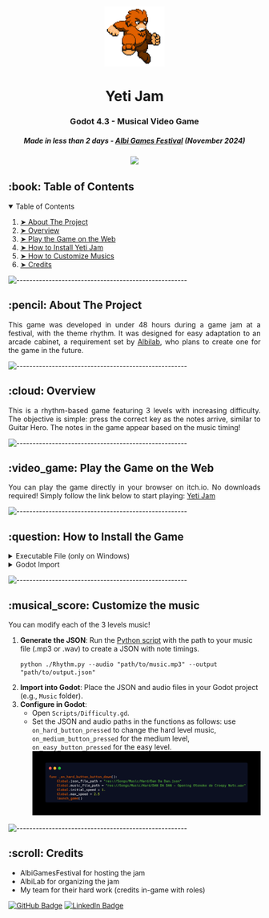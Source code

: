 <p align="center"> 
  <img src="img/yeti_jam_logo.png" alt="Yeti Jam Logo" width="120px" height="120px">
</p>
<h1 align="center"> Yeti Jam </h1>
<h3 align="center"> Godot 4.3 - Musical Video Game </h3>
<h5 align="center"> Made in less than 2 days - <a href="https://www.albigamesfestival.fr/">Albi Games Festival</a> (November 2024) </h5>

<p align="center">
    <img src="img/game_presentation.gif">
</p>

<!-- TABLE OF CONTENTS -->
<h2 id="table-of-contents"> :book: Table of Contents </h2>

<details open="open">
    <summary>Table of Contents</summary>
    <ol>
    <li><a href="#about-the-project"> ➤ About The Project</a></li>
    <li><a href="#overview"> ➤ Overview</a></li>
    <li><a href="#play"> ➤ Play the Game on the Web</a></li>
    <li><a href="#install"> ➤ How to Install Yeti Jam</a></li>
    <li><a href="#change-music"> ➤ How to Customize Musics</a></li>
    <li><a href="#credits"> ➤ Credits</a></li>
</ol>
</details>

![-----------------------------------------------------](https://raw.githubusercontent.com/andreasbm/readme/master/assets/lines/rainbow.png)

<!-- ABOUT THE PROJECT -->
<h2 id="about-the-project"> :pencil: About The Project</h2>

<p align="justify"> 
This game was developed in under 48 hours during a game jam at a festival, with the theme rhythm. It was designed for easy adaptation to an arcade cabinet, a requirement set by <a href="https://albilab.fr/">Albilab</a>, who plans to create one for the game in the future.
</p>

![-----------------------------------------------------](https://raw.githubusercontent.com/andreasbm/readme/master/assets/lines/rainbow.png)

<!-- OVERVIEW -->
<h2 id="overview"> :cloud: Overview</h2>

<p align="justify"> 
  This is a rhythm-based game featuring 3 levels with increasing difficulty. The objective is simple: press the correct key as the notes arrive, similar to Guitar Hero.
  The notes in the game appear based on the music timing! 
</p>

![-----------------------------------------------------](https://raw.githubusercontent.com/andreasbm/readme/master/assets/lines/rainbow.png)

<!-- PLAY -->
<h2 id="play"> :video_game: Play the Game on the Web</h2>

<p align="justify"> 
You can play the game directly in your browser on itch.io. No downloads required! Simply follow the link below to start playing: <a href="https://steelpotathor.itch.io/yeti-jam">Yeti Jam</a>
</p>

![-----------------------------------------------------](https://raw.githubusercontent.com/andreasbm/readme/master/assets/lines/rainbow.png)

<!-- INSTALL -->
<h2 id="install"> :question: How to Install the Game</h2>

<details>
<summary>Executable File (only on Windows)</summary>
<h3>Executable File</h3>

Download the game from <a href="https://github.com/SteelPotathor/Yeti-Jam/releases/tag/v1.0">releases </a> on my GitHub
repository and run the executable file.
</details>

<details>
<summary>Godot Import</summary>
<h3>Godot Import</h3>
<ol> 
<li><b>Download the project:</b> Clone or download the project from this GitHub repository.</li>
<li><b>Open Godot and Import the Project:</b> In Godot, click on the Import button (highlighted in red in the image below) to import the project into the engine.</li>
</ol>

<img src="img/import.png" alt="Import Button" style="max-width:100%;">
</details>

![-----------------------------------------------------](https://raw.githubusercontent.com/andreasbm/readme/master/assets/lines/rainbow.png)

<!-- CHANGE MUSICS -->
<h2 id="change-music"> :musical_score: Customize the music</h2>
<p>You can modify each of the 3 levels music!</p>
<ol>
    <li><strong>Generate the JSON</strong>: Run the <a href="https://github.com/SteelPotathor/Song-Rhythm">Python script</a> with the path to your music file (.mp3 or .wav) to create a JSON with note timings.</li>
    <pre><code>python ./Rhythm.py --audio "path/to/music.mp3" --output "path/to/output.json"</code></pre>
    <li><strong>Import into Godot</strong>: Place the JSON and audio files in your Godot project (e.g., <code>Music</code> folder).</li>
    <li><strong>Configure in Godot</strong>:
        <ul>
            <li>Open <code>Scripts/Difficulty.gd</code>.</li>
            <li>Set the JSON and audio paths in the functions as follows: use <code>on_hard_button_pressed</code> to change the hard level music, <code>on_medium_button_pressed</code> for the medium level, <code>on_easy_button_pressed</code> for the easy level.</li>
            <img src="img/difficulty.png" alt="Specified Code" style="max-width:100%;">        
</ul>
    </li>
</ol>

![-----------------------------------------------------](https://raw.githubusercontent.com/andreasbm/readme/master/assets/lines/rainbow.png)

<!-- CREDITS -->
<h2 id="credits"> :scroll: Credits</h2>

- AlbiGamesFestival for hosting the jam
- AlbiLab for organizing the jam
- My team for their hard work (credits in-game with roles)

[![GitHub Badge](https://img.shields.io/badge/GitHub-100000?style=for-the-badge&logo=github&logoColor=white)](https://github.com/SteelPotathor)
[![LinkedIn Badge](https://img.shields.io/badge/LinkedIn-0077B5?style=for-the-badge&logo=linkedin&logoColor=white)](https://www.linkedin.com/in/timoth%C3%A9e-da-costa-cantante-01aaa6336/)
